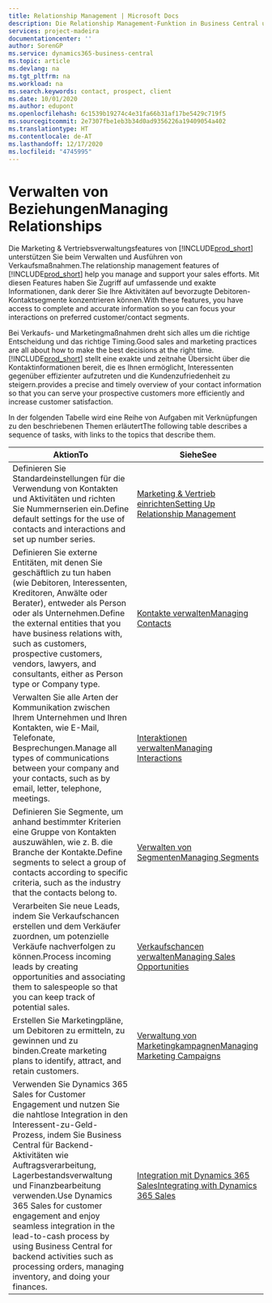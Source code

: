 ```yaml
---
title: Relationship Management | Microsoft Docs
description: Die Relationship Management-Funktion in Business Central unterstützt Ihr Verkaufsanstrengungen und Sie können damit auf Informationen Ihrer Kontakte und auf Vermögensfunktionen effizient zugreifen.
services: project-madeira
documentationcenter: ''
author: SorenGP
ms.service: dynamics365-business-central
ms.topic: article
ms.devlang: na
ms.tgt_pltfrm: na
ms.workload: na
ms.search.keywords: contact, prospect, client
ms.date: 10/01/2020
ms.author: edupont
ms.openlocfilehash: 6c1539b19274c4e31fa66b31af17be5429c719f5
ms.sourcegitcommit: 2e7307fbe1eb3b34d0ad9356226a19409054a402
ms.translationtype: HT
ms.contentlocale: de-AT
ms.lasthandoff: 12/17/2020
ms.locfileid: "4745995"
---
```

# <a name="managing-relationships"></a><span data-ttu-id="e6c15-103">Verwalten von Beziehungen</span><span class="sxs-lookup"><span data-stu-id="e6c15-103">Managing Relationships</span></span>
<span data-ttu-id="e6c15-104">Die Marketing & Vertriebsverwaltungsfeatures von [!INCLUDE[prod_short](includes/prod_short.md)] unterstützen Sie beim Verwalten und Ausführen von Verkaufsmaßnahmen.</span><span class="sxs-lookup"><span data-stu-id="e6c15-104">The relationship management features of [!INCLUDE[prod_short](includes/prod_short.md)] help you manage and support your sales efforts.</span></span> <span data-ttu-id="e6c15-105">Mit diesen Features haben Sie Zugriff auf umfassende und exakte Informationen, dank derer Sie Ihre Aktivitäten auf bevorzugte Debitoren-Kontaktsegmente konzentrieren können.</span><span class="sxs-lookup"><span data-stu-id="e6c15-105">With these features, you have access to complete and accurate information so you can focus your interactions on preferred customer/contact segments.</span></span>

<span data-ttu-id="e6c15-106">Bei Verkaufs- und Marketingmaßnahmen dreht sich alles um die richtige Entscheidung und das richtige Timing.</span><span class="sxs-lookup"><span data-stu-id="e6c15-106">Good sales and marketing practices are all about how to make the best decisions at the right time.</span></span> [!INCLUDE[prod_short](includes/prod_short.md)] <span data-ttu-id="e6c15-107">stellt eine exakte und zeitnahe Übersicht über die Kontaktinformationen bereit, die es Ihnen ermöglicht, Interessenten gegenüber effizienter aufzutreten und die Kundenzufriedenheit zu steigern.</span><span class="sxs-lookup"><span data-stu-id="e6c15-107">provides a precise and timely overview of your contact information so that you can serve your prospective customers more efficiently and increase customer satisfaction.</span></span>

<span data-ttu-id="e6c15-108">In der folgenden Tabelle wird eine Reihe von Aufgaben mit Verknüpfungen zu den beschriebenen Themen erläutert</span><span class="sxs-lookup"><span data-stu-id="e6c15-108">The following table describes a sequence of tasks, with links to the topics that describe them.</span></span>  

| <span data-ttu-id="e6c15-109">Aktion</span><span class="sxs-lookup"><span data-stu-id="e6c15-109">To</span></span> | <span data-ttu-id="e6c15-110">Siehe</span><span class="sxs-lookup"><span data-stu-id="e6c15-110">See</span></span> |
| --- | --- |
|<span data-ttu-id="e6c15-111">Definieren Sie Standardeinstellungen für die Verwendung von Kontakten und Aktivitäten und richten Sie Nummernserien ein.</span><span class="sxs-lookup"><span data-stu-id="e6c15-111">Define default settings for the use of contacts and interactions and set up number series.</span></span>|[<span data-ttu-id="e6c15-112">Marketing & Vertrieb einrichten</span><span class="sxs-lookup"><span data-stu-id="e6c15-112">Setting Up Relationship Management</span></span>](marketing-setup-marketing.md)|
|<span data-ttu-id="e6c15-113">Definieren Sie externe Entitäten, mit denen Sie geschäftlich zu tun haben (wie Debitoren, Interessenten, Kreditoren, Anwälte oder Berater), entweder als Person oder als Unternehmen.</span><span class="sxs-lookup"><span data-stu-id="e6c15-113">Define the external entities that you have business relations with, such as customers, prospective customers, vendors, lawyers, and consultants, either as Person type or Company type.</span></span>|[<span data-ttu-id="e6c15-114">Kontakte verwalten</span><span class="sxs-lookup"><span data-stu-id="e6c15-114">Managing Contacts</span></span>](marketing-contacts.md)|
|<span data-ttu-id="e6c15-115">Verwalten Sie alle Arten der Kommunikation zwischen Ihrem Unternehmen und Ihren Kontakten, wie E-Mail, Telefonate, Besprechungen.</span><span class="sxs-lookup"><span data-stu-id="e6c15-115">Manage all types of communications between your company and your contacts, such as by email, letter, telephone, meetings.</span></span>|[<span data-ttu-id="e6c15-116">Interaktionen verwalten</span><span class="sxs-lookup"><span data-stu-id="e6c15-116">Managing Interactions</span></span>](marketing-interactions.md)|
|<span data-ttu-id="e6c15-117">Definieren Sie Segmente, um anhand bestimmter Kriterien eine Gruppe von Kontakten auszuwählen, wie z. B. die Branche der Kontakte.</span><span class="sxs-lookup"><span data-stu-id="e6c15-117">Define segments to select a group of contacts according to specific criteria, such as the industry that the contacts belong to.</span></span>|[<span data-ttu-id="e6c15-118">Verwalten von Segmenten</span><span class="sxs-lookup"><span data-stu-id="e6c15-118">Managing Segments</span></span>](marketing-segments.md)|
|<span data-ttu-id="e6c15-119">Verarbeiten Sie neue Leads, indem Sie Verkaufschancen erstellen und dem Verkäufer zuordnen, um potenzielle Verkäufe nachverfolgen zu können.</span><span class="sxs-lookup"><span data-stu-id="e6c15-119">Process incoming leads by creating opportunities and associating them to salespeople so that you can keep track of potential sales.</span></span>|[<span data-ttu-id="e6c15-120">Verkaufschancen verwalten</span><span class="sxs-lookup"><span data-stu-id="e6c15-120">Managing Sales Opportunities</span></span>](marketing-manage-sales-opportunities.md)|
|<span data-ttu-id="e6c15-121">Erstellen Sie Marketingpläne, um Debitoren zu ermitteln, zu gewinnen und zu binden.</span><span class="sxs-lookup"><span data-stu-id="e6c15-121">Create marketing plans to identify, attract, and retain customers.</span></span>|[<span data-ttu-id="e6c15-122">Verwaltung von Marketingkampagnen</span><span class="sxs-lookup"><span data-stu-id="e6c15-122">Managing Marketing Campaigns</span></span>](marketing-campaigns.md)|
|<span data-ttu-id="e6c15-123">Verwenden Sie Dynamics 365 Sales for Customer Engagement und nutzen Sie die nahtlose Integration in den Interessent-zu-Geld-Prozess, indem Sie Business Central für Backend-Aktivitäten wie Auftragsverarbeitung, Lagerbestandsverwaltung und Finanzbearbeitung verwenden.</span><span class="sxs-lookup"><span data-stu-id="e6c15-123">Use Dynamics 365 Sales for customer engagement and enjoy seamless integration in the lead-to-cash process by using Business Central for backend activities such as processing orders, managing inventory, and doing your finances.</span></span>|[<span data-ttu-id="e6c15-124">Integration mit Dynamics 365 Sales</span><span class="sxs-lookup"><span data-stu-id="e6c15-124">Integrating with Dynamics 365 Sales</span></span>](marketing-integrate-dynamicscrm.md)|
